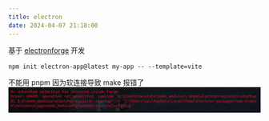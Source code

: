 ```yaml
---
title: electron
date: 2024-04-07 21:18:00
---
```

基于 [electronforge](https://www.electronforge.io/) 开发
```
npm init electron-app@latest my-app -- --template=vite
```

不能用 pnpm 因为软连接导致 make 报错了
![](Pasted%20image%2020240407132410.png)
